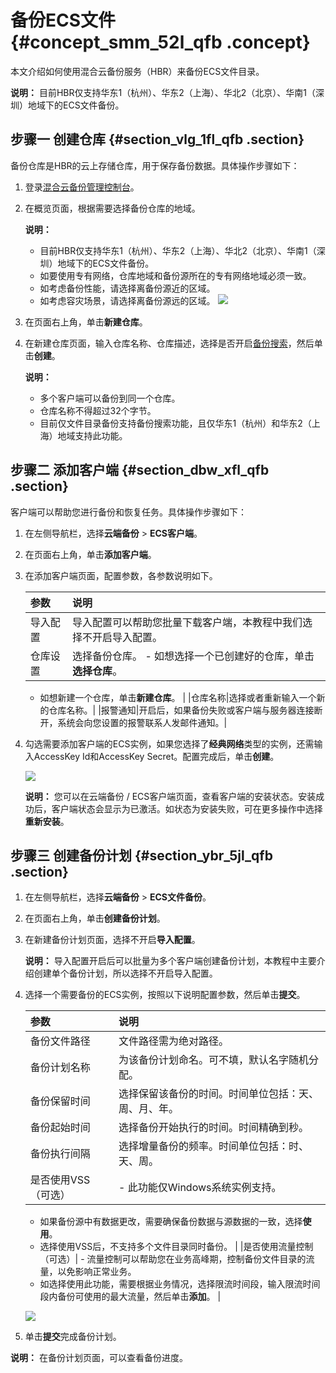 # 备份ECS文件 {#concept_smm_52l_qfb .concept}

本文介绍如何使用混合云备份服务（HBR）来备份ECS文件目录。

**说明：** 目前HBR仅支持华东1（杭州）、华东2（上海）、华北2（北京）、华南1（深圳）地域下的ECS文件备份。

## 步骤一 创建仓库 {#section_vlg_1fl_qfb .section}

备份仓库是HBR的云上存储仓库，用于保存备份数据。具体操作步骤如下：

1.  登录[混合云备份管理控制台](https://hbr.console.aliyun.com)。
2.  在概览页面，根据需要选择备份仓库的地域。

    **说明：** 

    -   目前HBR仅支持华东1（杭州）、华东2（上海）、华北2（北京）、华南1（深圳）地域下的ECS文件备份。
    -   如要使用专有网络，仓库地域和备份源所在的专有网络地域必须一致。
    -   如考虑备份性能，请选择离备份源近的区域。
    -   如考虑容灾场景，请选择离备份源远的区域。
    ![](http://static-aliyun-doc.oss-cn-hangzhou.aliyuncs.com/assets/img/40337/154106332821115_zh-CN.png)

3.  在页面右上角，单击**新建仓库**。
4.  在新建仓库页面，输入仓库名称、仓库描述，选择是否开启[备份搜索](../../../../intl.zh-CN/用户指南/文件备份/备份搜索.md)，然后单击**创建**。

    **说明：** 

    -   多个客户端可以备份到同一个仓库。
    -   仓库名称不得超过32个字节。
    -   目前仅文件目录备份支持备份搜索功能，且仅华东1（杭州）和华东2（上海）地域支持此功能。

## 步骤二 添加客户端 {#section_dbw_xfl_qfb .section}

客户端可以帮助您进行备份和恢复任务。具体操作步骤如下：

1.  在左侧导航栏，选择**云端备份** \> **ECS客户端**。
2.  在页面右上角，单击**添加客户端**。
3.  在添加客户端页面，配置参数，各参数说明如下。

    |参数|说明|
    |:-|:-|
    |导入配置|导入配置可以帮助您批量下载客户端，本教程中我们选择不开启导入配置。|
    |仓库设置|选择备份仓库。    -   如想选择一个已创建好的仓库，单击**选择仓库**。
    -   如想新建一个仓库，单击**新建仓库**。
|
    |仓库名称|选择或者重新输入一个新的仓库名称。|
    |报警通知|开启后，如果备份失败或客户端与服务器连接断开，系统会向您设置的报警联系人发邮件通知。|

4.  勾选需要添加客户端的ECS实例，如果您选择了**经典网络**类型的实例，还需输入AccessKey Id和AccessKey Secret。配置完成后，单击**创建**。

    ![](http://static-aliyun-doc.oss-cn-hangzhou.aliyuncs.com/assets/img/40740/154106332821227_zh-CN.png)

    **说明：** 您可以在云端备份 / ECS客户端页面，查看客户端的安装状态。安装成功后，客户端状态会显示为已激活。如状态为安装失败，可在更多操作中选择**重新安装**。


## 步骤三 创建备份计划 {#section_ybr_5jl_qfb .section}

1.  在左侧导航栏，选择**云端备份** \> **ECS文件备份**。
2.  在页面右上角，单击**创建备份计划**。
3.  在新建备份计划页面，选择不开启**导入配置**。

    **说明：** 导入配置开启后可以批量为多个客户端创建备份计划，本教程中主要介绍创建单个备份计划，所以选择不开启导入配置。

4.  选择一个需要备份的ECS实例，按照以下说明配置参数，然后单击**提交**。

    |参数|说明|
    |:-|:-|
    |备份文件路径|文件路径需为绝对路径。|
    |备份计划名称|为该备份计划命名。可不填，默认名字随机分配。|
    |备份保留时间|选择保留该备份的时间。时间单位包括：天、周、月、年。|
    |备份起始时间|选择备份开始执行的时间。时间精确到秒。|
    |备份执行间隔|选择增量备份的频率。时间单位包括：时、天、周。|
    |是否使用VSS（可选）|     -   此功能仅Windows系统实例支持。
    -   如果备份源中有数据更改，需要确保备份数据与源数据的一致，选择**使用**。
    -   选择使用VSS后，不支持多个文件目录同时备份。
 |
    |是否使用流量控制（可选）|     -   流量控制可以帮助您在业务高峰期，控制备份文件目录的流量，以免影响正常业务。
    -   如选择使用此功能，需要根据业务情况，选择限流时间段，输入限流时间段内备份可使用的最大流量，然后单击**添加**。
 |

    ![](http://static-aliyun-doc.oss-cn-hangzhou.aliyuncs.com/assets/img/40740/154106332821236_zh-CN.png)

5.  单击**提交**完成备份计划。

**说明：** 在备份计划页面，可以查看备份进度。

